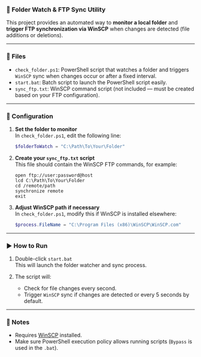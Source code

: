 ### 📂 Folder Watch & FTP Sync Utility

This project provides an automated way to **monitor a local folder** and **trigger FTP synchronization via WinSCP** when changes are detected (file additions or deletions).

---

### 🧾 Files

- `check_folder.ps1`: PowerShell script that watches a folder and triggers `WinSCP` sync when changes occur or after a fixed interval.
- `start.bat`: Batch script to launch the PowerShell script easily.
- `sync_ftp.txt`: WinSCP command script (not included — must be created based on your FTP configuration).

---

### 🔧 Configuration

1. **Set the folder to monitor**  
   In `check_folder.ps1`, edit the following line:

   ```powershell
   $folderToWatch = "C:\Path\To\Your\Folder"
   ```

2. **Create your `sync_ftp.txt` script**  
   This file should contain the WinSCP FTP commands, for example:

   ```
   open ftp://user:password@host
   lcd C:\Path\To\Your\Folder
   cd /remote/path
   synchronize remote
   exit
   ```

3. **Adjust WinSCP path if necessary**  
   In `check_folder.ps1`, modify this if WinSCP is installed elsewhere:

   ```powershell
   $process.FileName = "C:\Program Files (x86)\WinSCP\WinSCP.com"
   ```

---

### ▶️ How to Run

1. Double-click `start.bat`  
   This will launch the folder watcher and sync process.

2. The script will:
   - Check for file changes every second.
   - Trigger `WinSCP` sync if changes are detected or every 5 seconds by default.

---

### 📝 Notes

- Requires [WinSCP](https://winscp.net/eng/download.php) installed.
- Make sure PowerShell execution policy allows running scripts (`Bypass` is used in the `.bat`).